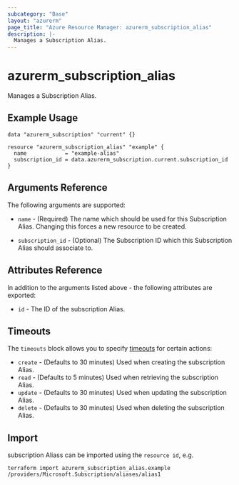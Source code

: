 ```yaml
---
subcategory: "Base"
layout: "azurerm"
page_title: "Azure Resource Manager: azurerm_subscription_alias"
description: |-
  Manages a Subscription Alias.
---
```


# azurerm_subscription_alias

Manages a Subscription Alias.

## Example Usage

```hcl
data "azurerm_subscription" "current" {}

resource "azurerm_subscription_alias" "example" {
  name            = "example-alias"
  subscription_id = data.azurerm_subscription.current.subscription_id
}
```

## Arguments Reference

The following arguments are supported:

* `name` - (Required) The name which should be used for this Subscription Alias. Changing this forces a new resource to be created.

* `subscription_id` - (Optional) The Subscription ID which this Subscription Alias should associate to.

## Attributes Reference

In addition to the arguments listed above - the following attributes are exported: 

* `id` - The ID of the subscription Alias.

## Timeouts

The `timeouts` block allows you to specify [timeouts](https://www.terraform.io/docs/configuration/resources.html#timeouts) for certain actions:

* `create` - (Defaults to 30 minutes) Used when creating the subscription Alias.
* `read` - (Defaults to 5 minutes) Used when retrieving the subscription Alias.
* `update` - (Defaults to 30 minutes) Used when updating the subscription Alias.
* `delete` - (Defaults to 30 minutes) Used when deleting the subscription Alias.

## Import

subscription Aliass can be imported using the `resource id`, e.g.

```shell
terraform import azurerm_subscription_alias.example /providers/Microsoft.Subscription/aliases/alias1
```

